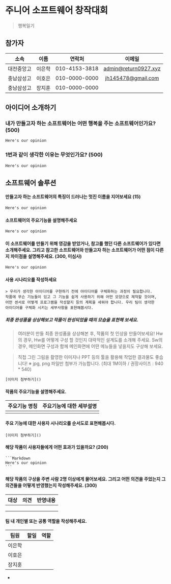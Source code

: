 # 주니어 소프트웨어 창작대회
> 행복일기

## 참가자
|     소속     |  이름  |      연락처     |          이메일          |
|:------------:|:------:|:---------------:|:------------------------:|
|  대전중앙고  | 이은학 |  010-4153-3818  |   admin@return0927.xyz   |
|  충남삼성고  | 이호은 |  010-0000-0000  |    jh145478@gmail.com    |
|  충남삼성고  | 장지훈 |  010-0000-0000  |                          |


## 아이디어 소개하기
### 내가 만들고자 하는 소프트웨어는 어떤 행복을 주는 소프트웨어인가요? (500)

```Markdown
Here's our opinion
```

### 1번과 같이 생각한 이유는 무엇인가요? (500)

```Markdown
Here's our opinion
```

## 소프트웨어 솔루션
#### 만들고자 하는 소프트웨어의 특징이 드러나는 멋진 이름을 지어보세요 (15)

```Markdown
Here's our opinion
```

#### 소프트웨어의 주요기능을 설명해주세요

```Markdown
Here's our opinion
```

#### 이 소프트웨어를 만들기 위해 영감을 받았거나, 참고를 했던 다른 소프트웨어가 있다면 소개해주세요. 그리고 참고한 소프트웨어와 만들고자 하는 소프트웨어가 어떤 점이 다른지 차이점을 설명해주세요. (300, 미심사)

```Markdown
Here's our opinion
```

#### 사용 시나리오를 작성하세요
    > 우리가 생각한 아이디어를 구현하기 전에 아이디어를 구체화하는 과정이 필요합니다.
    작품에 무슨 기능들이 있고 그 기능을 쉽게 사용하기 위해 어떤 모양으로 제작할 것이며,
    어떤 센서로 어떻게 프로그램을 작성할지 등의 계획을 세워야 합니다. 우리 팀이 생각한
    아이디어를 구체화 시키는 세부사항을 표현해봅시다.

##### 최종 완성품을 상상해보고 작품이 완성되었을 때의 모습을 표현해 보세요.
    
> 여러분이 만들 최종 완성품을 상상해본 후, 작품의 첫 인상을 만들어보세요!
Hw의 경우, Hw를 어떻게 구성 할 것인지 대략적인 설계도를 소개해 주세요.
Sw의 경우, 메인화면 구성과 함께 메인화면에 어떤 메뉴들을 넣을지도 구상해 보세요.

> 직접 그린 그림을 촬영한 이미지나  PPT 등의 툴을 활용해 작업한 결과물도 좋습니다!
※ jpg, png 파일만 첨부가 가능합니다. (최대 1M이하 / 권장사이즈 : 940 * 540)

```[이미지 첨부하기]()```

#### 작품의 주요기능을 설명해주세요.
    
| 주요기능 명칭 |            주요기능에 대한 세부설명            |
|:-------------:|:----------------------------------------------:|
|               |                                                |
    
#### 주요 기능에 대한 사용자 시나리오를 순서도로 표현해봅시다.

```[이미지 첨부하기]()```
    
    
#### 해당 작품이 사용자들에게 어떤 효과가 있을까요? (200)

    ```Markdown
    Here's our opinion
    ```

#### 해당 작품의 구상을 주변 사람 2명 이상에게 물어보세요. 그리고 어떤 의견을 주었는지 그 의견들을 어떻게 반영했는지 작성해주세요. (300)
    
|    대상    |        의견        |        반영내용        |
|:----------:|:------------------:|:----------------------:|
|            |                    |                        |
|            |                    |                        |
|            |                    |                        |
    
    
#### 팀 내 개인별 또는 공통 역할을 작성해주세요.

|   팀원   |              할일              |       역할       |
|:--------:|:------------------------------:|:----------------:|
|  이은학  |                                |                  |
|  이호은  |                                |                  |
|  장지훈  |                                |                  |

- 